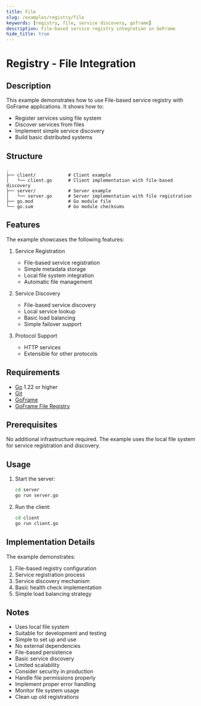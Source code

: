 ```yaml
---
title: File
slug: /examples/registry/file
keywords: [registry, file, service discovery, goframe]
description: File-based service registry integration in GoFrame
hide_title: true
---
```


# Registry - File Integration

## Description

This example demonstrates how to use File-based service registry with GoFrame applications. It shows how to:
- Register services using file system
- Discover services from files
- Implement simple service discovery
- Build basic distributed systems

## Structure

```
.
├── client/            # Client example
│   └── client.go      # Client implementation with file-based discovery
├── server/            # Server example
│   └── server.go      # Server implementation with file registration
├── go.mod             # Go module file
└── go.sum             # Go module checksums
```

## Features

The example showcases the following features:
1. Service Registration
   - File-based service registration
   - Simple metadata storage
   - Local file system integration
   - Automatic file management

2. Service Discovery
   - File-based service discovery
   - Local service lookup
   - Basic load balancing
   - Simple failover support

3. Protocol Support
   - HTTP services
   - Extensible for other protocols

## Requirements

- [Go](https://golang.org/dl/) 1.22 or higher
- [Git](https://git-scm.com/downloads)
- [GoFrame](https://goframe.org)
- [GoFrame File Registry](https://github.com/gogf/gf/tree/master/contrib/registry/file)

## Prerequisites

No additional infrastructure required. The example uses the local file system for service registration and discovery.

## Usage

1. Start the server:
   ```bash
   cd server
   go run server.go
   ```

2. Run the client:
   ```bash
   cd client
   go run client.go
   ```

## Implementation Details

The example demonstrates:
1. File-based registry configuration
2. Service registration process
3. Service discovery mechanism
4. Basic health check implementation
5. Simple load balancing strategy

## Notes

- Uses local file system
- Suitable for development and testing
- Simple to set up and use
- No external dependencies
- File-based persistence
- Basic service discovery
- Limited scalability
- Consider security in production
- Handle file permissions properly
- Implement proper error handling
- Monitor file system usage
- Clean up old registrations
